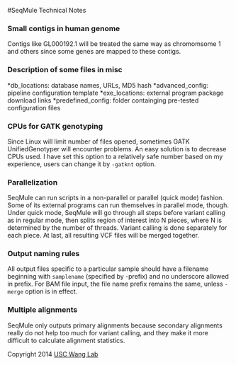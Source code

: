 #SeqMule Technical Notes

### Small contigs in human genome 

Contigs like GL000192.1 will be treated the same way as chromomsome 1 and others since some genes are mapped to these contigs.

### Description of some files in misc 

*db_locations: database names, URLs, MD5 hash
*advanced_config: pipeline configuration template
*exe_locations: external program package download links
*predefined_config: folder containging pre-tested configuration files



### CPUs for GATK genotyping 

Since Linux will limit number of files opened, sometimes GATK UnifiedGenotyper will encounter problems. An easy solution is to decrease CPUs used. I have set this option to a relatively safe number based on my experience, users can change it by `-gatknt` option.

### Parallelization 

SeqMule can run scripts in a non-parallel or parallel (quick mode) fashion. Some of its external programs can run themselves in parallel mode, though. Under quick mode, SeqMule will go through all steps before variant calling as in regular mode, then splits region of interest into N pieces, where N is determined by the number of threads. Variant calling is done separately for each piece. At last, all resulting VCF files will be merged together.

### Output naming rules 

All output files specific to a particular sample should have a filename beginning with `samplename` (specified by -prefix) and no underscore allowed in prefix. For BAM file input, the file name prefix remains the same, unless `-merge` option is in effect.



### Multiple alignments 

SeqMule only outputs primary alignments because secondary alignments really do not help too much for variant calling, and they make it more difficult to calculate alignment statistics.

Copyright 2014 [USC Wang Lab](http://genomics.usc.edu) 
